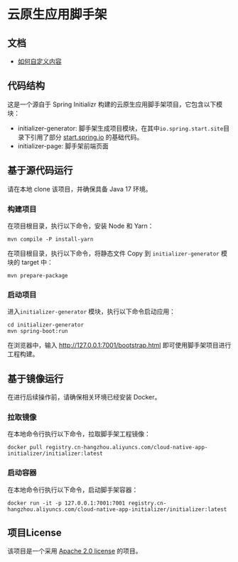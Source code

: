 # 云原生应用脚手架

## 文档
- [如何自定义内容](docs/howToCustom_zh.md)

## 代码结构
这是一个源自于 Spring Initializr 构建的云原生应用脚手架项目，它包含以下模块：
* initializer-generator: 脚手架生成项目模块，在其中`io.spring.start.site`目录下引用了部分 [start.spring.io](https://start.spring.io/) 的基础代码。
* initializer-page: 脚手架前端页面

## 基于源代码运行
请在本地 clone 该项目，并确保具备 Java 17 环境。

### 构建项目
在项目根目录，执行以下命令，安装 Node 和 Yarn：
```shell
mvn compile -P install-yarn
```
在项目根目录，执行以下命令，将静态文件 Copy 到 `initializer-generator` 模块的 target 中：
```shell 
mvn prepare-package
```

### 启动项目
进入`initializer-generator` 模块，执行以下命令启动应用：
```shell
cd initializer-generator
mvn spring-boot:run
```
在浏览器中，输入 http://127.0.0.1:7001/bootstrap.html 即可使用脚手架项目进行工程构建。

## 基于镜像运行
在进行后续操作前，请确保相关环境已经安装 Docker。

### 拉取镜像
在本地命令行执行以下命令，拉取脚手架工程镜像：
```shell
docker pull registry.cn-hangzhou.aliyuncs.com/cloud-native-app-initializer/initializer:latest
```

### 启动容器
在本地命令行执行以下命令，启动脚手架容器：
```shell
docker run -it -p 127.0.0.1:7001:7001 registry.cn-hangzhou.aliyuncs.com/cloud-native-app-initializer/initializer:latest
```

## 项目License
该项目是一个采用 [Apache 2.0 license](https://www.apache.org/licenses/LICENSE-2.0.html) 的项目。